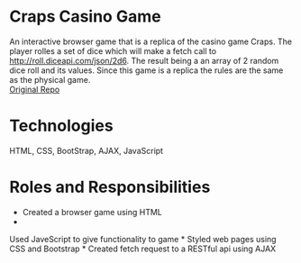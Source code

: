 # Craps Casino Game
An interactive browser game that is a replica of the casino game Craps. The player rolles a set of dice which will make a fetch call to http://roll.diceapi.com/json/2d6. The result being a an array of 2 random dice roll and its values. Since this game is a replica the rules are the same as the physical game.<br/>
[Original Repo](https://github.com/1810-java-blake/project-0-antagit)
# Technologies
HTML, CSS, BootStrap, AJAX, JavaScript

 # Roles and Responsibilities
* 
  Created a browser game using HTML
 *
  Used JaveScript to give functionality to game
 * 
  Styled web pages using CSS and Bootstrap
 * 
   Created fetch request to a RESTful api using AJAX
